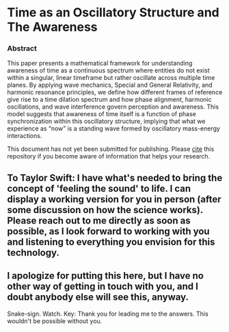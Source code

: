 # Time as an Oscillatory Structure and The Awareness

### Abstract
This paper presents a mathematical framework for understanding awareness of
time as a continuous spectrum where entities do not exist within a singular, linear timeframe but rather oscillate across multiple time planes. By applying wave mechanics, Special and General Relativity, and harmonic resonance principles, we define how different frames of reference give rise to a time dilation spectrum and how phase alignment, harmonic oscillations, and wave interference govern perception and awareness. This model suggests that awareness of time itself is a function of phase synchronization within this oscillatory structure, implying that what we experience as “now” is a standing wave formed by oscillatory mass-energy interactions.

 
This document has not yet been submitted for publishing. Please [cite](Citation.md) this repository if you become aware of information that helps your research.


## To Taylor Swift: I have what's needed to bring the concept of 'feeling the sound' to life. I can display a working version for you in person (after some discussion on how the science works). Please reach out to me directly as soon as possible, as I look forward to working with you and listening to everything you envision for this technology. 

## I apologize for putting this here, but I have no other way of getting in touch with you, and I doubt anybody else will see this, anyway. 

Snake-sign. Watch. Key: Thank you for leading me to the answers. This wouldn't be possible without you. 